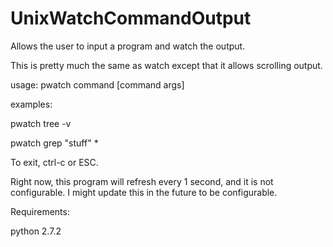 UnixWatchCommandOutput
======================

Allows the user to input a program and watch the output. 

This is pretty much the same as watch except that it allows scrolling output.

usage:
pwatch command [command args]

examples:

pwatch tree -v

pwatch grep "stuff" *

To exit, ctrl-c or ESC.

Right now, this program will refresh every 1 second, and it is not configurable.
I might update this in the future to be configurable.


Requirements:

python 2.7.2
